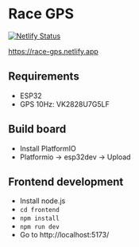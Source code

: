 # Race GPS

[![Netlify Status](https://api.netlify.com/api/v1/badges/427640b1-496f-4691-a2be-fb90ec9e0255/deploy-status)](https://app.netlify.com/sites/race-gps/deploys)

https://race-gps.netlify.app

## Requirements

* ESP32
* GPS 10Hz: VK2828U7G5LF

## Build board

* Install PlatformIO
* Platformio -> esp32dev -> Upload

## Frontend development

* Install node.js
* `cd frontend`
* `npm install`
* `npm run dev`
* Go to http://localhost:5173/
